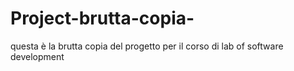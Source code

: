 # Project-brutta-copia-
questa è la brutta copia del progetto per il corso di lab of software development 
